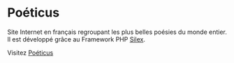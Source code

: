 # Poéticus

Site Internet en français regroupant les plus belles poésies du monde entier. Il est développé grâce au Framework PHP [Silex](http://silex.sensiolabs.org/).

Visitez [Poéticus](https://poeticus.wakonda.guru/)
